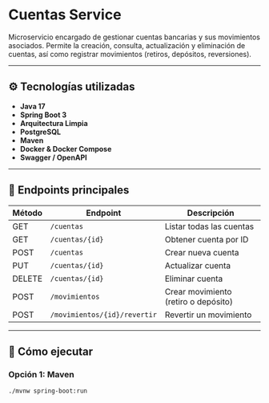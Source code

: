 # Cuentas Service

Microservicio encargado de gestionar cuentas bancarias y sus movimientos asociados. Permite la creación, consulta, actualización y eliminación de cuentas, así como registrar movimientos (retiros, depósitos, reversiones).

---

## ⚙️ Tecnologías utilizadas

- **Java 17**
- **Spring Boot 3**
- **Arquitectura Limpia**
- **PostgreSQL**
- **Maven**
- **Docker & Docker Compose**
- **Swagger / OpenAPI**

---

## 🚀 Endpoints principales

| Método | Endpoint                | Descripción                             |
|--------|-------------------------|-----------------------------------------|
| GET    | `/cuentas`              | Listar todas las cuentas                |
| GET    | `/cuentas/{id}`         | Obtener cuenta por ID                   |
| POST   | `/cuentas`              | Crear nueva cuenta                      |
| PUT    | `/cuentas/{id}`         | Actualizar cuenta                       |
| DELETE | `/cuentas/{id}`         | Eliminar cuenta                         |
| POST   | `/movimientos`          | Crear movimiento (retiro o depósito)    |
| POST   | `/movimientos/{id}/revertir` | Revertir un movimiento             |

---

## 🔧 Cómo ejecutar

### Opción 1: Maven

```bash
./mvnw spring-boot:run
